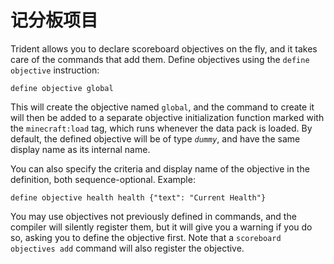 # 记分板项目

Trident allows you to declare scoreboard objectives on the fly, and it takes care of the commands that add them. Define objectives using the `define objective` instruction:
```tdn
define objective global
```
This will create the objective named `global`, and the command to create it will then be added to a separate objective initialization function marked with the `minecraft:load` tag, which runs whenever the data pack is loaded. By default, the defined objective will be of type *`dummy`*, and have the same display name as its internal name.

You can also specify the criteria and display name of the objective in the definition, both sequence-optional. Example:
```tdn
define objective health health {"text": "Current Health"}
```
You may use objectives not previously defined in commands, and the compiler will silently register them, but it will give you a warning if you do so, asking you to define the objective first. Note that a `scoreboard objectives add` command will also register the objective.